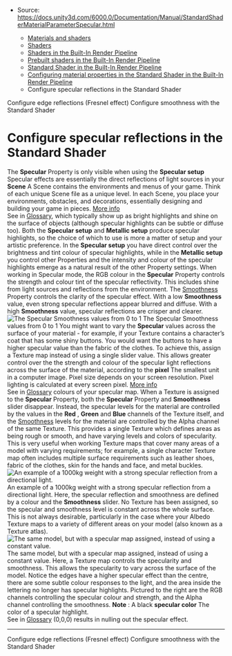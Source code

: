* Source: https://docs.unity3d.com/6000.0/Documentation/Manual/StandardShaderMaterialParameterSpecular.html

  * [Materials and shaders](https://docs.unity3d.com/6000.0/Documentation/Manual/materials-and-shaders.html)
  * [Shaders](https://docs.unity3d.com/6000.0/Documentation/Manual/Shaders.html)
  * [Shaders in the Built-In Render Pipeline](https://docs.unity3d.com/6000.0/Documentation/Manual/shader-built-in-birp-landing.html)
  * [Prebuilt shaders in the Built-In Render Pipeline](https://docs.unity3d.com/6000.0/Documentation/Manual/shader-built-in-birp.html)
  * [Standard Shader in the Built-In Render Pipeline](https://docs.unity3d.com/6000.0/Documentation/Manual/shader-StandardShader-landing.html)
  * [Configuring material properties in the Standard Shader in the Built-In Render Pipeline](https://docs.unity3d.com/6000.0/Documentation/Manual/StandardShaderChangeProperties.html)
  * Configure specular reflections in the Standard Shader 


[](https://docs.unity3d.com/6000.0/Documentation/Manual/StandardShaderFresnel.html)
Configure edge reflections (Fresnel effect)
[](https://docs.unity3d.com/6000.0/Documentation/Manual/StandardShaderMaterialParameterSmoothness.html)
Configure smoothness with the Standard Shader
# Configure specular reflections in the Standard Shader
The **Specular** Property is only visible when using the **Specular setup**
Specular effects are essentially the direct reflections of light sources in your **Scene** A Scene contains the environments and menus of your game. Think of each unique Scene file as a unique level. In each Scene, you place your environments, obstacles, and decorations, essentially designing and building your game in pieces. [More info](https://docs.unity3d.com/6000.0/Documentation/Manual/CreatingScenes.html)  
See in [Glossary](https://docs.unity3d.com/6000.0/Documentation/Manual/Glossary.html#Scene), which typically show up as bright highlights and shine on the surface of objects (although specular highlights can be subtle or diffuse too).
Both the **Specular setup** and **Metallic setup** produce specular highlights, so the choice of which to use is more a matter of setup and your artistic preference. In the **Specular setup** you have direct control over the brightness and tint colour of specular highlights, while in the **Metallic setup** you control other Properties and the intensity and colour of the specular highlights emerge as a natural result of the other Property settings.
When working in Specular mode, the RGB colour in the **Specular** Property controls the strength and colour tint of the specular reflectivity. This includes shine from light sources and reflections from the environment. The [Smoothness](https://docs.unity3d.com/6000.0/Documentation/Manual/StandardShaderMaterialParameterSmoothness.html) Property controls the clarity of the specular effect. With a low **Smoothness** value, even strong specular reflections appear blurred and diffuse. With a high **Smoothness** value, specular reflections are crisper and clearer.
![The Specular Smoothness values from 0 to 1](https://docs.unity3d.com/6000.0/Documentation/uploads/Main/StandardShaderReflectivityGraduationTable.svg) The Specular Smoothness values from 0 to 1
You might want to vary the **Specular** values across the surface of your material - for example, if your Texture contains a character’s coat that has some shiny buttons. You would want the buttons to have a higher specular value than the fabric of the clothes. To achieve this, assign a Texture map instead of using a single slider value. This allows greater control over the the strength and colour of the specular light reflections across the surface of the material, according to the **pixel** The smallest unit in a computer image. Pixel size depends on your screen resolution. Pixel lighting is calculated at every screen pixel. [More info](https://docs.unity3d.com/6000.0/Documentation/Manual/ShadowPerformance.html)  
See in [Glossary](https://docs.unity3d.com/6000.0/Documentation/Manual/Glossary.html#pixel) colours of your specular map.
When a Texture is assigned to the **Specular** Property, both the **Specular** Property and **Smoothness** slider disappear. Instead, the specular levels for the material are controlled by the values in the **Red** , **Green** and **Blue** channels of the Texture itself, and the [Smoothness](https://docs.unity3d.com/6000.0/Documentation/Manual/StandardShaderMaterialParameterSmoothness.html) levels for the material are controlled by the Alpha channel of the same Texture. This provides a single Texture which defines areas as being rough or smooth, and have varying levels and colors of specularity. This is very useful when working Texture maps that cover many areas of a model with varying requirements; for example, a single character Texture map often includes multiple surface requirements such as leather shoes, fabric of the clothes, skin for the hands and face, and metal buckles.
![An example of a 1000kg weight with a strong specular reflection from a directional light.](https://docs.unity3d.com/6000.0/Documentation/uploads/Main/StandardShaderSpecularCol1000kgWeight.jpg) An example of a 1000kg weight with a strong specular reflection from a directional light.
Here, the specular reflection and smoothness are defined by a colour and the **Smoothness** slider. No Texture has been assigned, so the specular and smoothness level is constant across the whole surface. This is not always desirable, particularly in the case where your Albedo Texture maps to a variety of different areas on your model (also known as a Texture atlas).
![The same model, but with a specular map assigned, instead of using a constant value.](https://docs.unity3d.com/6000.0/Documentation/uploads/Main/StandardShaderSpecularMap1000kgWeight.jpg) The same model, but with a specular map assigned, instead of using a constant value.
Here, a Texture map controls the specularity and smoothness. This allows the specularity to vary across the surface of the model. Notice the edges have a higher specular effect than the centre, there are some subtle colour responses to the light, and the area inside the lettering no longer has specular highlights. Pictured to the right are the RGB channels controlling the specular colour and strength, and the Alpha channel controlling the smoothness.
**Note** : A black **specular color** The color of a specular highlight.  
See in [Glossary](https://docs.unity3d.com/6000.0/Documentation/Manual/Glossary.html#specularcolor) (0,0,0) results in nulling out the specular effect.
* * *
[](https://docs.unity3d.com/6000.0/Documentation/Manual/StandardShaderFresnel.html)
Configure edge reflections (Fresnel effect)
[](https://docs.unity3d.com/6000.0/Documentation/Manual/StandardShaderMaterialParameterSmoothness.html)
Configure smoothness with the Standard Shader
